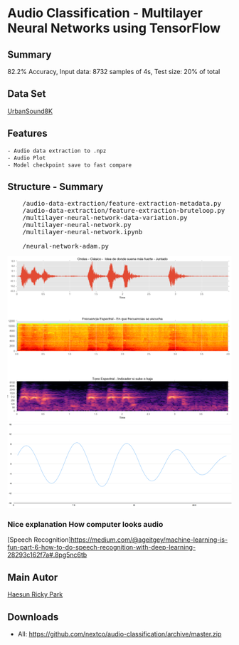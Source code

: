 # Audio Classification - Multilayer Neural Networks using TensorFlow

## Summary
82.2% Accuracy,  Input data: 8732 samples of 4s, Test size: 20% of total

## Data Set
[UrbanSound8K](https://serv.cusp.nyu.edu/projects/urbansounddataset/urbansound8k.html)

## Features
	- Audio data extraction to .npz
	- Audio Plot
	- Model checkpoint save to fast compare

## Structure - Summary
<pre>
	/audio-data-extraction/feature-extraction-metadata.py 	- Time execution: 1h 5m
	/audio-data-extraction/feature-extraction-bruteloop.py 	- Time execution: 1h 19m
	/multilayer-neural-network-data-variation.py	  		- Time execution: 11m 48s,  82.2% accuracy
	/multilayer-neural-network.py	  						- Time execution: 13m 17s,  76% accuracy
	/multilayer-neural-network.ipynb	  					- Time execution: 11m  	,   72.7% accuracy

	/neural-network-adam.py       							- {Method} xX% accuracy  
</pre>

![](img/plot-single.png)
![Technique for extracting data](img/sampling.gif)


### Nice explanation How computer looks audio 
[Speech Recognition]https://medium.com/@ageitgey/machine-learning-is-fun-part-6-how-to-do-speech-recognition-with-deep-learning-28293c162f7a#.8pg5nc6tb

## Main Autor
[Haesun Ricky Park](https://github.com/rickiepark/tfk-notebooks/tree/master/urban-sound-classification)

## Downloads
- All: https://github.com/nextco/audio-classification/archive/master.zip